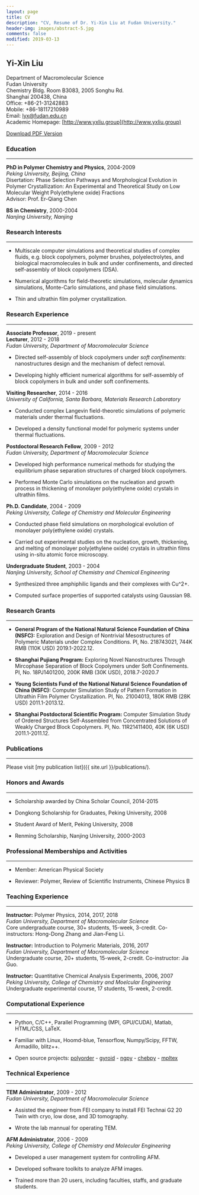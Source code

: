```yaml
---
layout: page
title: CV
description: "CV, Resume of Dr. Yi-Xin Liu at Fudan University."
header-img: images/abstract-5.jpg
comments: false
modified: 2019-03-13
---
```


## Yi-Xin Liu

Department of Macromolecular Science  
Fudan University  
Chemistry Bldg. Room B3083, 2005 Songhu Rd.  
Shanghai 200438, China  
Office: +86-21-31242883  
Mobile: +86-18117210989  
Email: lyx@fudan.edu.cn  
Academic Homepage: [http://www.yxliu.group](http://www.yxliu.group)

<div markdown="0">
    <a href="{{ site.url }}/downloads/CV.pdf" class="btn btn-success">Download PDF Version</a>
</div>

### Education
-----

**PhD in Polymer Chemistry and Physics**, 2004-2009  
*Peking University, Beijing, China*  
Disertation: Phase Selection Pathways and Morphological Evolution in Polymer Crystallization: An Experimental and Theoretical Study on Low Molecular Weight Poly(ethylene oxide) Fractions  
Advisor: Prof. Er-Qiang Chen

**BS in Chemistry**, 2000-2004  
*Nanjing University, Nanjing*

### Research Interests
-----

- Multiscale computer simulations and theoretical studies of complex fluids, e.g. block copolymers, polymer brushes, polyelectrolytes, and biological macromolecules in bulk and under confinements, and directed self-assembly of block copolymers (DSA).

- Numerical algorithms for field-theoretic simulations, molecular dynamics simulations, Monte-Carlo simulations, and phase field simulations.

- Thin and ultrathin film polymer crystallization.

### Research Experience
-----

**Associate Professor**, 2019 - present  
**Lecturer**, 2012 - 2018  
*Fudan University, Department of Macromolecular Science*

- Directed self-assembly of block copolymers under *soft confinements*: nanostructures design and the mechanism of defect removal.

- Developing highly efficient numerical algorithms for self-assembly of block copolymers in bulk and under soft confinements.

**Visiting Researcher**, 2014 - 2016  
*University of California, Santa Barbara, Materials Research Laboratory*

- Conducted complex Langevin field-theoretic simulations of polymeric materials under thermal fluctuations.

- Developed a density functional model for polymeric systems under thermal fluctuations.

**Postdoctoral Research Fellow**, 2009 - 2012  
*Fudan University, Department of Macromolecular Science*

- Developed high performance numerical methods for studying the equilibrium phase separation structures of charged block copolymers.

- Performed Monte Carlo simulations on the nucleation and growth process in thickening of monolayer poly(ethylene oxide) crystals in ultrathin films.

**Ph.D. Candidate**, 2004 - 2009  
*Peking University, College of Chemistry and Molecular Engineering*

- Conducted phase field simulations on morphological evolution of monolayer poly(ethylene oxide) crystals.

- Carried out experimental studies on the nucleation, growth, thickening, and melting of monolayer poly(ethylene oxide) crystals in ultrathin films using in-situ atomic force microscopy.

**Undergraduate Student**, 2003 - 2004  
*Nanjing University, School of Chemistry and Chemical Engineering*

- Synthesized three amphiphilic ligands and their complexes with Cu^2+.

- Computed surface properties of supported catalysts using Gaussian 98.

### Research Grants
-----

- **General Program of the National Natural Science Foundation of China (NSFC):** Exploration and Design of Nontrivial Mesostructures of Polymeric Materials under Complex Conditions. PI, No. 218743021, 744K RMB (110K USD) 2019.1-2022.12.

- **Shanghai Pujiang Program:** Exploring Novel Nanostructures Through Mircophase Separation of Block Copolymers under Soft Confinements. PI, No. 18PJ1401200, 200K RMB (30K USD), 2018.7-2020.7

- **Young Scientists Fund of the National Natural Science Foundation of China (NSFC):** Computer Simulation Study of Pattern Formation in Ultrathin Film Polymer Crystallization. PI, No. 21004013, 180K RMB (28K USD) 2011.1-2013.12.

- **Shanghai Postdoctoral Scientific Program:** Computer Simulation Study of Ordered Structures Self-Assembled from Concentrated Solutions of Weakly Charged Block Copolymers. PI, No. 11R21411400, 40K (6K USD) 2011.1-2011.12.

### Publications
-----

Please visit [my publication list]({{ site.url }}/publications/).

### Honors and Awards
-----

- Scholarship awarded by China Scholar Council, 2014-2015

- Dongkong Scholarship for Graduates, Peking University, 2008

- Student Award of Merit, Peking University, 2008

- Renming Scholarship, Nanjing University, 2000-2003

### Professional Memberships and Activities
-----

- Member: American Physical Society

- Reviewer: Polymer, Review of Scientific Instruments, Chinese Physics B

### Teaching Experience
-----

**Instructor:** Polymer Physics, 2014, 2017, 2018  
*Fudan University, Department of Macromolecular Science*  
Core undergraduate course, 30+ students, 15-week, 3-credit. Co-instructors: Hong-Dong Zhang and Jian-Feng Li.

**Instructor:** Introduction to Polymeric Materials, 2016, 2017  
*Fudan University, Department of Macromolecular Science*  
Undergraduate course, 20+ students, 15-week, 2-credit. Co-instructor: Jia Guo.

**Instructor:** Quantitative Chemical Analysis Experiments, 2006, 2007  
*Peking University, College of Chemistry and Moelcular Engineering*  
Undergraduate experimental course, 17 students, 15-week, 2-credit.

### Computational Experience
-----

- Python, C/C++, Parallel Programming (MPI, GPU/CUDA), Matlab, HTML/CSS, LaTeX.

- Familiar with Linux, Hoomd-blue, Tensorflow, Numpy/Scipy, FFTW, Armadillo, blitz++.

- Open source projects: [polyorder](https://github.com/liuyxpp/polyorder) - [gyroid](https://pypi.org/project/gyroid/) - [ngpy](https://pypi.org/project/ngpy/) - [chebpy](https://pypi.org/project/chebpy/) - [mpltex](https://pypi.org/project/mpltex/)

### Technical Experience
-----

**TEM Administrator**, 2009 - 2012  
*Fudan University, Department of Macromolecular Science*

- Assisted the engineer from FEI company to install FEI Technai G2 20 Twin with cryo, low dose, and 3D tomography.

- Wrote the lab mannual for operating TEM.

**AFM Administrator**, 2006 - 2009  
*Peking University, College of Chemistry and Molecular Engineering*

- Developed a user management system for controlling AFM.

- Developed software toolkits to analyze AFM images.

- Trained more than 20 users, including faculties, staffs, and graduate students.

